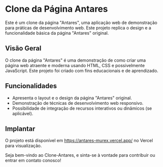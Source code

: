 # Clone da Página Antares

Este é um clone da página "Antares", uma aplicação web de demonstração para práticas de desenvolvimento web. Este projeto replica o design e a funcionalidade básica da página "Antares" original.

## Visão Geral

O clone da página "Antares" é uma demonstração de como criar uma página web atraente e moderna usando HTML, CSS e possivelmente JavaScript. Este projeto foi criado com fins educacionais e de aprendizado.

## Funcionalidades

- Apresenta o layout e o design da página "Antares" original.
- Demonstração de técnicas de desenvolvimento web responsivo.
- Possibilidade de integração de recursos interativos ou dinâmicos (se aplicável).

## Implantar
O projeto está disponível em https://antares-murex.vercel.app/   no Vercel para visualização.

Seja bem-vindo ao Clone-Antares, e sinta-se à vontade para contribuir ou entrar em contato conosco!

